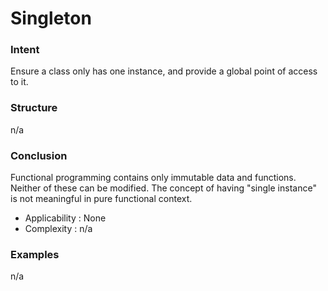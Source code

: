 # Singleton


### Intent

Ensure a class only has one instance, and provide a global point of access to it. 


### Structure

n/a


### Conclusion

Functional programming contains only immutable data and functions. Neither of these can be modified. The concept of having "single instance" is not meaningful in pure functional context.


- Applicability : None
- Complexity : n/a


### Examples

n/a
